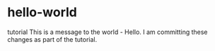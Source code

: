 # hello-world
tutorial
This is a message to the world - Hello. I am committing these changes as part of the tutorial. 

